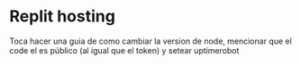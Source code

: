# Replit hosting

Toca hacer una guia de como cambiar la version de node, mencionar que el code el es público (al igual que el token) y setear uptimerobot